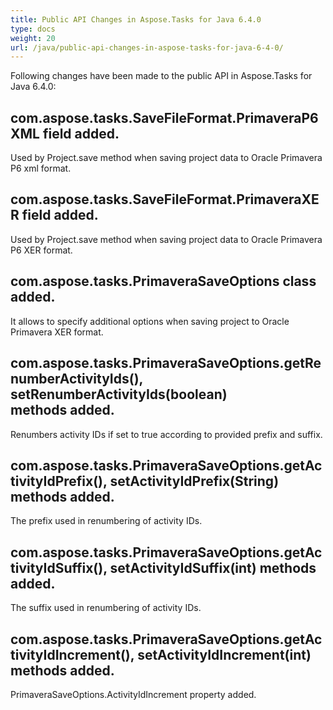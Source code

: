```yaml
---
title: Public API Changes in Aspose.Tasks for Java 6.4.0
type: docs
weight: 20
url: /java/public-api-changes-in-aspose-tasks-for-java-6-4-0/
---
```


Following changes have been made to the public API in Aspose.Tasks for Java 6.4.0:

## **com.aspose.tasks.SaveFileFormat.PrimaveraP6XML field added.**

Used by Project.save method when saving project data to Oracle Primavera P6 xml format.

## **com.aspose.tasks.SaveFileFormat.PrimaveraXER field added.**

Used by Project.save method when saving project data to Oracle Primavera P6 XER format.

## **com.aspose.tasks.PrimaveraSaveOptions class added.**

It allows to specify additional options when saving project to Oracle Primavera XER format.

## **com.aspose.tasks.PrimaveraSaveOptions.getRenumberActivityIds(), setRenumberActivityIds(boolean) methods added.**

Renumbers activity IDs if set to true according to provided prefix and suffix.

## **com.aspose.tasks.PrimaveraSaveOptions.getActivityIdPrefix(), setActivityIdPrefix(String) methods added.** 
The prefix used in renumbering of activity IDs.

## **com.aspose.tasks.PrimaveraSaveOptions.getActivityIdSuffix(), setActivityIdSuffix(int) methods added.** 
The suffix used in renumbering of activity IDs.

## **com.aspose.tasks.PrimaveraSaveOptions.getActivityIdIncrement(), setActivityIdIncrement(int) methods added.**
PrimaveraSaveOptions.ActivityIdIncrement property added.
